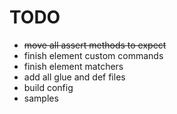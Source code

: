 # TODO

- ~~move all assert methods to expect~~
- finish element custom commands
- finish element matchers
- add all glue and def files
- build config
- samples
